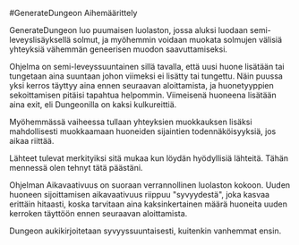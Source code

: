 #GenerateDungeon Aihemäärittely

GenerateDungeon luo puumaisen luolaston, jossa aluksi luodaan semi-leveyslisäyksellä solmut, ja myöhemmin voidaan muokata solmujen välisiä yhteyksiä vähemmän geneerisen muodon saavuttamiseksi.

Ohjelma on semi-leveyssuuntainen sillä tavalla, että uusi huone lisätään tai tungetaan aina suuntaan johon viimeksi ei lisätty tai tungettu.
Näin puussa yksi kerros täyttyy aina ennen seuraavan aloittamista, ja huonetyyppien sekoittamisen pitäisi tapahtua helpommin. Viimeisenä huoneena lisätään aina exit, eli Dungeonilla on kaksi kulkureittiä.

Myöhemmässä vaiheessa tullaan yhteyksien muokkauksen lisäksi mahdollisesti muokkaamaan huoneiden sijaintien todennäköisyyksiä, jos aikaa riittää.

Lähteet tulevat merkityiksi sitä mukaa kun löydän hyödyllisiä lähteitä. Tähän mennessä olen tehnyt tätä päästäni.

Ohjelman Aikavaativuus on suoraan verrannollinen luolaston kokoon. Uuden huoneen sijoittamisen aikavaativuus riippuu "syvyydestä", joka kasvaa erittäin hitaasti, koska tarvitaan aina kaksinkertainen määrä huoneita uuden kerroken täyttöön ennen seuraavan aloittamista.

Dungeon aukikirjoitetaan syvyyssuuntaisesti, kuitenkin vanhemmat ensin.

